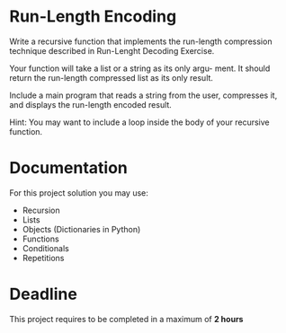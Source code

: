 # Run-Length Encoding

Write a recursive function that implements the run-length compression technique described in Run-Lenght Decoding Exercise. 

Your function will take a list or a string as its only argu- ment. It should return the run-length compressed list as its only result. 

Include a main program that reads a string from the user, compresses it, and displays the run-length
encoded result.

Hint: You may want to include a loop inside the body of your recursive function.
		 
# Documentation

For this project solution you may use:

- Recursion
- Lists
- Objects (Dictionaries in Python)
- Functions
- Conditionals
- Repetitions

# Deadline

This project requires to be completed in a maximum of **2 hours**
